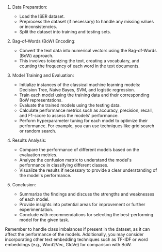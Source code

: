 1. Data Preparation:
   - Load the ISER dataset.
   - Preprocess the dataset (if necessary) to handle any missing values or inconsistencies.
   - Split the dataset into training and testing sets.

2. Bag-of-Words (BoW) Encoding:
   - Convert the text data into numerical vectors using the Bag-of-Words (BoW) approach.
   - This involves tokenizing the text, creating a vocabulary, and counting the frequency of each word in the text documents.

3. Model Training and Evaluation:
   - Initialize instances of the classical machine learning models: Decision Tree, Naive Bayes, SVM, and logistic regression.
   - Train each model using the training data and their corresponding BoW representations.
   - Evaluate the trained models using the testing data.
   - Calculate performance metrics such as accuracy, precision, recall, and F1-score to assess the models' performance.
   - Perform hyperparameter tuning for each model to optimize their performance. For example, you can use techniques like grid search or random search.

4. Results Analysis:
   - Compare the performance of different models based on the evaluation metrics.
   - Analyze the confusion matrix to understand the model's performance in classifying different classes.
   - Visualize the results if necessary to provide a clear understanding of the model's performance.

5. Conclusion:
   - Summarize the findings and discuss the strengths and weaknesses of each model.
   - Provide insights into potential areas for improvement or further experimentation.
   - Conclude with recommendations for selecting the best-performing model for the given task.

Remember to handle class imbalances if present in the dataset, as it can affect the performance of the models. Additionally, you may consider incorporating other text embedding techniques such as TF-IDF or word embeddings (e.g., Word2Vec, GloVe) for comparison with BoW.
